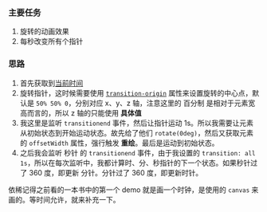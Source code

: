 ### 主要任务

1. 旋转的动画效果
2. 每秒改变所有个指针

### 思路

1. 首先获取到[当前时间](http://developer.mozilla.org/en-US/docs/Web/JavaScript/Reference/Global_Objects/Date)
2. 旋转指针，这时候需要使用 [`transition-origin`](http://developer.mozilla.org/en-US/docs/Web/CSS/transform-origin) 属性来设置旋转的中心点，默认是 `50% 50% 0`，分别对应 x、y、z 轴，注意这里的 百分制 是相对于元素宽高而言的，所以 z 轴的只能使用 **具体值**
3. 我这里是监听 `transitionend` 事件，然后让指针运动 1s。所以我需要让元素从初始状态到开始运动状态。故先给了他们 `rotate(0deg)`，然后又获取元素的 `offsetWidth` 属性，强行触发 **重绘**。最后是运动到初始状态。
4. 之后我会监听 秒针 的 `transitionend` 事件，由于我设置的 `transition: all 1s`，所以在每次监听中，我都计算时、分、秒指针的下一个状态。如果秒针过了 360 度，即更新 分针。分针过了 360 度，即更新时针。



依稀记得之前看的一本书中的第一个 demo 就是画一个时钟，是使用的 `canvas` 来画的。等时间允许，就来补充一下。
